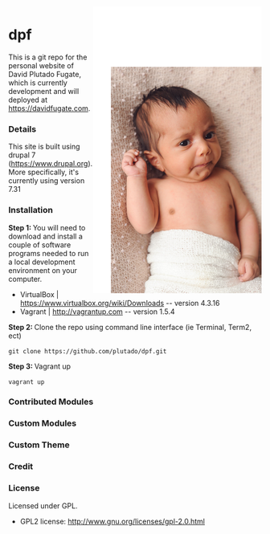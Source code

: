 <img alt="hayaan fugate" src="/docs/hayaan-smirk.jpg" align="right">

dpf
===
This is a git repo for the personal website of David Plutado Fugate, which is currently development and will deployed at https://davidfugate.com.


### Details
This site is built using drupal 7 (https://www.drupal.org).  More specifically, it's currently using version 7.31


### Installation
<b>Step 1: </b>You will need to download and install a couple of software programs needed to run a local development environment on your computer.
- VirtualBox | https://www.virtualbox.org/wiki/Downloads -- version 4.3.16
- Vagrant | http://vagrantup.com -- version 1.5.4

<b>Step 2: </b>Clone the repo using command line interface (ie Terminal, Term2, ect) <br/>
<pre><code>git clone https://github.com/plutado/dpf.git</code></pre>

<b>Step 3: </b>Vagrant up <br/>
<pre><code>vagrant up</code></pre>

### Contributed Modules


### Custom Modules


### Custom Theme


### Credit


### License

Licensed under GPL.

- GPL2 license: http://www.gnu.org/licenses/gpl-2.0.html

